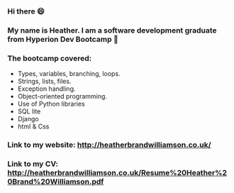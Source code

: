 ### Hi there :smile:

### My name is Heather. I am a software development graduate from Hyperion Dev Bootcamp :raised_hands:

### The bootcamp covered: 

- Types, variables, branching, loops.
- Strings, lists, files.
- Exception handling.
- Object-oriented programming.
- Use of Python libraries
- SQL lite
- Django
- html & Css

### Link to my website: http://heatherbrandwilliamson.co.uk/

### Link to my CV: http://heatherbrandwilliamson.co.uk/Resume%20Heather%20Brand%20Williamson.pdf
